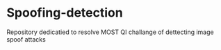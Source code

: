 # Spoofing-detection
 Repository dedicatied to resolve MOST QI challange of dettecting image spoof attacks 
